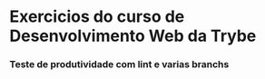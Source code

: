 # Exercicios do curso de Desenvolvimento Web da Trybe
### Teste de produtividade com lint e varias branchs
